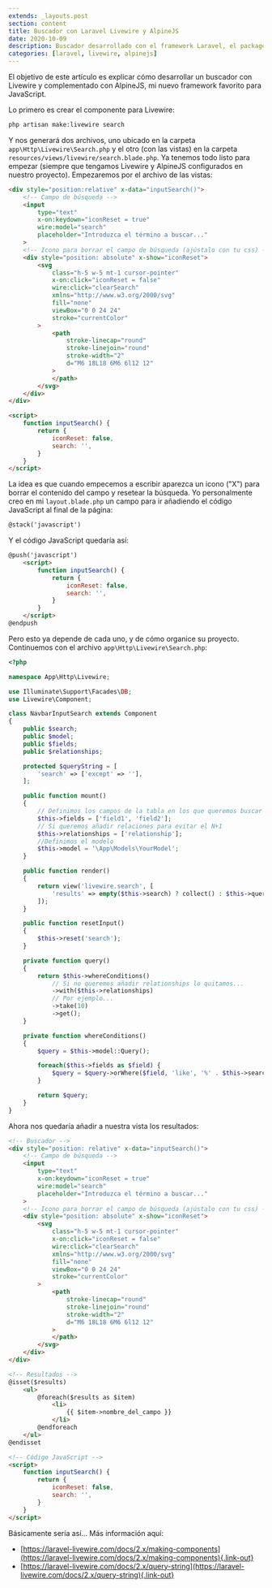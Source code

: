 ```yaml
---
extends: _layouts.post
section: content
title: Buscador con Laravel Livewire y AlpineJS
date: 2020-10-09
description: Buscador desarrollado con el framework Laravel, el package Livewire y el framework para JavaScript AlpineJS
categories: [laravel, livewire, alpinejs]
---
```


El objetivo de este artículo es explicar cómo desarrollar un buscador con Livewire y complementado con AlpineJS, mi nuevo framework favorito para JavaScript.

Lo primero es crear el componente para Livewire:

```bash
php artisan make:livewire search
```

Y nos generará dos archivos, uno ubicado en la carpeta `app\Http\Livewire\Search.php` y el otro (con las vistas) en la carpeta `resources/views/livewire/search.blade.php`. Ya tenemos todo listo para empezar (siempre que tengamos Livewire y AlpineJS configurados en nuestro proyecto). Empezaremos por el archivo de las vistas:

```html
<div style="position:relative" x-data="inputSearch()">
    <!-- Campo de búsqueda -->
    <input 
        type="text" 
        x-on:keydown="iconReset = true" 
        wire:model="search" 
        placeholder="Introduzca el término a buscar..."
    >
    <!-- Icono para borrar el campo de búsqueda (ajústalo con tu css) -->
    <div style="position: absolute" x-show="iconReset">
        <svg 
            class="h-5 w-5 mt-1 cursor-pointer" 
            x-on:click="iconReset = false" 
            wire:click="clearSearch" 
            xmlns="http://www.w3.org/2000/svg" 
            fill="none" 
            viewBox="0 0 24 24" 
            stroke="currentColor"
        >
            <path 
                stroke-linecap="round" 
                stroke-linejoin="round" 
                stroke-width="2" 
                d="M6 18L18 6M6 6l12 12"
            >
            </path>
        </svg>
    </div>
</div>

<script>
    function inputSearch() {
        return {
            iconReset: false,
            search: '',
        }
    }
</script>
```

La idea es que cuando empecemos a escribir aparezca un icono ("X") para borrar el contenido del campo y resetear la búsqueda. Yo personalmente creo en mi `layout.blade.php` un campo para ir añadiendo el código JavaScript al final de la página:


```html
@stack('javascript')
```

Y el código JavaScript quedaría así:

```html
@push('javascript')
    <script>
        function inputSearch() {
            return {
                iconReset: false,
                search: '',
            }
        }
    </script>
@endpush
```

Pero esto ya depende de cada uno, y de cómo organice su proyecto. Continuemos con el archivo `app\Http\Livewire\Search.php`:

```php
<?php

namespace App\Http\Livewire;

use Illuminate\Support\Facades\DB;
use Livewire\Component;

class NavbarInputSearch extends Component
{
    public $search;
    public $model;
    public $fields;
    public $relationships;

    protected $queryString = [
        'search' => ['except' => ''],
    ];

    public function mount()
    {
        // Definimos los campos de la tabla en los que queremos buscar
        $this->fields = ['field1', 'field2'];
        // Si queremos añadir relaciones para evitar el N+1
        $this->relationships = ['relationship'];
        //Definimos el modelo 
        $this->model = '\App\Models\YourModel';
    }

    public function render()
    {
        return view('livewire.search', [
            'results' => empty($this->search) ? collect() : $this->query(),
        ]);
    }

    public function resetInput()
    {
        $this->reset('search');
    }

    private function query()
    {
        return $this->whereConditions()
            // Si no queremos añadir relationships lo quitamos...
            ->with($this->relationships)
            // Por ejemplo...
            ->take(10)
            ->get();
    }

    private function whereConditions()
    {
        $query = $this->model::Query();

        foreach($this->fields as $field) {
            $query = $query->orWhere($field, 'like', '%' . $this->search . '%');
        }

        return $query;
    }
}
```

Ahora nos quedaría añadir a nuestra vista los resultados:

```html
<!-- Buscador -->
<div style="position: relative" x-data="inputSearch()">
    <!-- Campo de búsqueda -->
    <input 
        type="text" 
        x-on:keydown="iconReset = true" 
        wire:model="search" 
        placeholder="Introduzca el término a buscar..."
    >
    <!-- Icono para borrar el campo de búsqueda (ajústalo con tu css) -->
    <div style="position: absolute" x-show="iconReset">
        <svg 
            class="h-5 w-5 mt-1 cursor-pointer" 
            x-on:click="iconReset = false" 
            wire:click="clearSearch" 
            xmlns="http://www.w3.org/2000/svg" 
            fill="none" 
            viewBox="0 0 24 24" 
            stroke="currentColor"
        >
            <path 
                stroke-linecap="round" 
                stroke-linejoin="round" 
                stroke-width="2" 
                d="M6 18L18 6M6 6l12 12"
            >
            </path>
        </svg>
    </div>
</div>

<!-- Resultados -->
@isset($results)
    <ul>
        @foreach($results as $item)
            <li>
                {{ $item->nombre_del_campo }}
            </li>
        @endforeach
    </ul>
@endisset

<!-- Código JavaScript -->
<script>
    function inputSearch() {
        return {
            iconReset: false,
            search: '',
        }
    }
</script>
```

Básicamente sería así... Más información aquí:

- [https://laravel-livewire.com/docs/2.x/making-components](https://laravel-livewire.com/docs/2.x/making-components){.link-out}
- [https://laravel-livewire.com/docs/2.x/query-string](https://laravel-livewire.com/docs/2.x/query-string){.link-out}
